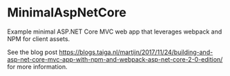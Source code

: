 # MinimalAspNetCore
Example minimal ASP.NET Core MVC web app that leverages webpack and NPM for client assets. 

See the blog post https://blogs.taiga.nl/martijn/2017/11/24/building-and-asp-net-core-mvc-app-with-npm-and-webpack-asp-net-core-2-0-edition/ for more information.
